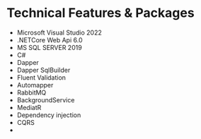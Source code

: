 # Technical Features & Packages
- Microsoft Visual Studio 2022
- .NETCore Web Api 6.0
- MS SQL SERVER 2019
- C#
- Dapper
- Dapper SqlBuilder
- Fluent Validation
- Automapper
- RabbitMQ
- BackgroundService
- MediatR
- Dependency injection
- CQRS
- 
